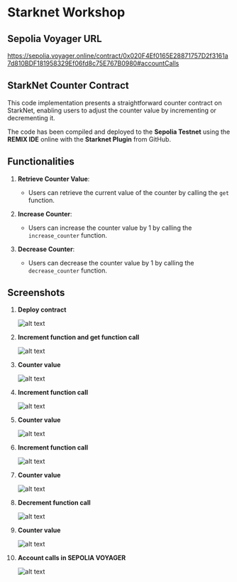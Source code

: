 # Starknet Workshop

## Sepolia Voyager URL

https://sepolia.voyager.online/contract/0x020F4Ef0165E28871757D2f3161a7d810BDF181958329Ef06fd8c75E767B0980#accountCalls

## StarkNet Counter Contract

This code implementation presents a straightforward counter contract on StarkNet, enabling users to adjust the counter value by incrementing or decrementing it.

The code has been compiled and deployed to the **Sepolia Testnet** using the **REMIX IDE** online with the **Starknet Plugin** from GitHub.

## Functionalities

1. **Retrieve Counter Value**:

   - Users can retrieve the current value of the counter by calling the `get` function.

2. **Increase Counter**:

   - Users can increase the counter value by 1 by calling the `increase_counter` function.

3. **Decrease Counter**:
   - Users can decrease the counter value by 1 by calling the `decrease_counter` function.

## Screenshots

1. **Deploy contract**

   ![alt text](<screenshots/1. deploy contract.jpg>)

2. **Increment function and get function call**

   ![alt text](<screenshots/2. increment and get count function call.jpg>)

3. **Counter value**

   ![alt text](<screenshots/3. counter value.jpg>)

4. **Increment function call**

   ![alt text](<screenshots/4. increment fuction call.jpg>)

5. **Counter value**

   ![alt text](<screenshots/5. counter value.jpg>)

6. **Increment function call**

   ![alt text](<screenshots/6. increment function call.jpg>)

7. **Counter value**

   ![alt text](<screenshots/7. counter value.jpg>)

8. **Decrement function call**

   ![alt text](<screenshots/8. decrement function call.jpg>)

9. **Counter value**

   ![alt text](<screenshots/9. counter value.jpg>)

10. **Account calls in SEPOLIA VOYAGER**

    ![alt text](<screenshots/account calls.jpg>)
